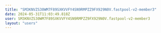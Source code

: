 ```yaml
---
title: "SM3KNVZS30WM7F89SXKVVFY4SN9RMPZZ9FX929N0V.fastpool-v2-member3"
date: 2024-05-31T11:03:49.818Z
user: SM3KNVZS30WM7F89SXKVVFY4SN9RMPZZ9FX929N0V.fastpool-v2-member3
layout: "users"
---
```

    